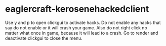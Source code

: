 # eaglercraft-kerosenehackedclient
Use y and p to open clickgui to activate hacks. Do not enable any hacks that say do not enable or it will crash your game. Also do not right click no matter what once in game, because it will lead to a crash. Go to render and deactivate clickgui to close the menu.

